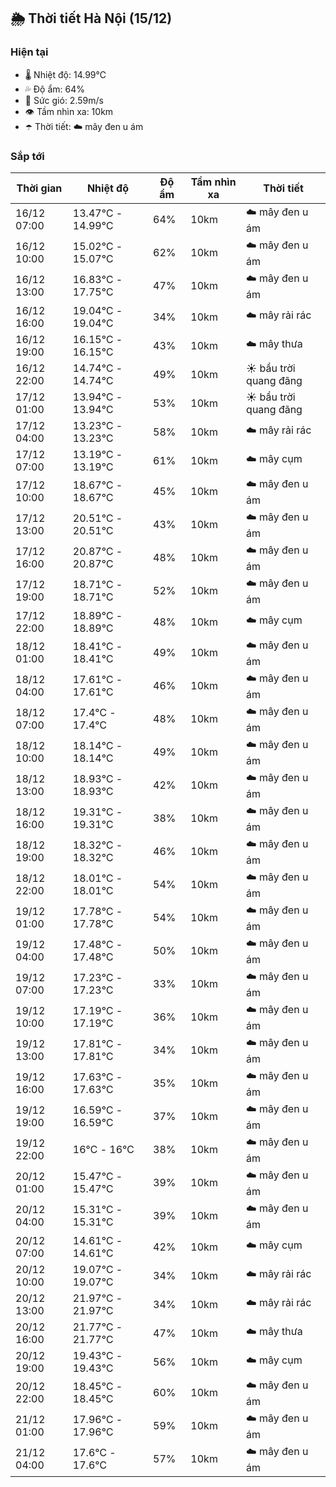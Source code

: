 ## 🌦️ Thời tiết Hà Nội (15/12)

### Hiện tại

- 🌡️ Nhiệt độ: 14.99℃
- 💦 Độ ẩm: 64%
- 💨 Sức gió: 2.59m/s
- 👁️ Tầm nhìn xa: 10km
- ☂️ Thời tiết: ☁️ mây đen u ám

### Sắp tới

| Thời gian | Nhiệt độ | Độ ẩm | Tầm nhìn xa | Thời tiết |
| --- | --- | --- | --- | --- |
| 16/12 07:00 | 13.47℃ - 14.99℃ | 64% | 10km | ☁️ mây đen u ám |
| 16/12 10:00 | 15.02℃ - 15.07℃ | 62% | 10km | ☁️ mây đen u ám |
| 16/12 13:00 | 16.83℃ - 17.75℃ | 47% | 10km | ☁️ mây đen u ám |
| 16/12 16:00 | 19.04℃ - 19.04℃ | 34% | 10km | ☁️ mây rải rác |
| 16/12 19:00 | 16.15℃ - 16.15℃ | 43% | 10km | ☁️ mây thưa |
| 16/12 22:00 | 14.74℃ - 14.74℃ | 49% | 10km | ☀️ bầu trời quang đãng |
| 17/12 01:00 | 13.94℃ - 13.94℃ | 53% | 10km | ☀️ bầu trời quang đãng |
| 17/12 04:00 | 13.23℃ - 13.23℃ | 58% | 10km | ☁️ mây rải rác |
| 17/12 07:00 | 13.19℃ - 13.19℃ | 61% | 10km | ☁️ mây cụm |
| 17/12 10:00 | 18.67℃ - 18.67℃ | 45% | 10km | ☁️ mây đen u ám |
| 17/12 13:00 | 20.51℃ - 20.51℃ | 43% | 10km | ☁️ mây đen u ám |
| 17/12 16:00 | 20.87℃ - 20.87℃ | 48% | 10km | ☁️ mây đen u ám |
| 17/12 19:00 | 18.71℃ - 18.71℃ | 52% | 10km | ☁️ mây đen u ám |
| 17/12 22:00 | 18.89℃ - 18.89℃ | 48% | 10km | ☁️ mây cụm |
| 18/12 01:00 | 18.41℃ - 18.41℃ | 49% | 10km | ☁️ mây đen u ám |
| 18/12 04:00 | 17.61℃ - 17.61℃ | 46% | 10km | ☁️ mây đen u ám |
| 18/12 07:00 | 17.4℃ - 17.4℃ | 48% | 10km | ☁️ mây đen u ám |
| 18/12 10:00 | 18.14℃ - 18.14℃ | 49% | 10km | ☁️ mây đen u ám |
| 18/12 13:00 | 18.93℃ - 18.93℃ | 42% | 10km | ☁️ mây đen u ám |
| 18/12 16:00 | 19.31℃ - 19.31℃ | 38% | 10km | ☁️ mây đen u ám |
| 18/12 19:00 | 18.32℃ - 18.32℃ | 46% | 10km | ☁️ mây đen u ám |
| 18/12 22:00 | 18.01℃ - 18.01℃ | 54% | 10km | ☁️ mây đen u ám |
| 19/12 01:00 | 17.78℃ - 17.78℃ | 54% | 10km | ☁️ mây đen u ám |
| 19/12 04:00 | 17.48℃ - 17.48℃ | 50% | 10km | ☁️ mây đen u ám |
| 19/12 07:00 | 17.23℃ - 17.23℃ | 33% | 10km | ☁️ mây đen u ám |
| 19/12 10:00 | 17.19℃ - 17.19℃ | 36% | 10km | ☁️ mây đen u ám |
| 19/12 13:00 | 17.81℃ - 17.81℃ | 34% | 10km | ☁️ mây đen u ám |
| 19/12 16:00 | 17.63℃ - 17.63℃ | 35% | 10km | ☁️ mây đen u ám |
| 19/12 19:00 | 16.59℃ - 16.59℃ | 37% | 10km | ☁️ mây đen u ám |
| 19/12 22:00 | 16℃ - 16℃ | 38% | 10km | ☁️ mây đen u ám |
| 20/12 01:00 | 15.47℃ - 15.47℃ | 39% | 10km | ☁️ mây đen u ám |
| 20/12 04:00 | 15.31℃ - 15.31℃ | 39% | 10km | ☁️ mây đen u ám |
| 20/12 07:00 | 14.61℃ - 14.61℃ | 42% | 10km | ☁️ mây cụm |
| 20/12 10:00 | 19.07℃ - 19.07℃ | 34% | 10km | ☁️ mây rải rác |
| 20/12 13:00 | 21.97℃ - 21.97℃ | 34% | 10km | ☁️ mây rải rác |
| 20/12 16:00 | 21.77℃ - 21.77℃ | 47% | 10km | ☁️ mây thưa |
| 20/12 19:00 | 19.43℃ - 19.43℃ | 56% | 10km | ☁️ mây cụm |
| 20/12 22:00 | 18.45℃ - 18.45℃ | 60% | 10km | ☁️ mây đen u ám |
| 21/12 01:00 | 17.96℃ - 17.96℃ | 59% | 10km | ☁️ mây đen u ám |
| 21/12 04:00 | 17.6℃ - 17.6℃ | 57% | 10km | ☁️ mây đen u ám |
